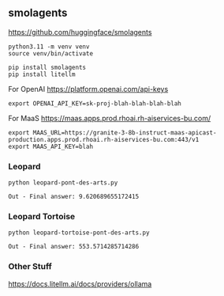 ## smolagents

https://github.com/huggingface/smolagents

```
python3.11 -m venv venv
source venv/bin/activate
```

```
pip install smolagents
pip install litellm
```

For OpenAI https://platform.openai.com/api-keys

```
export OPENAI_API_KEY=sk-proj-blah-blah-blah-blah
```

For MaaS https://maas.apps.prod.rhoai.rh-aiservices-bu.com/

```
export MAAS_URL=https://granite-3-8b-instruct-maas-apicast-production.apps.prod.rhoai.rh-aiservices-bu.com:443/v1
export MAAS_API_KEY=blah
```


### Leopard

```
python leopard-pont-des-arts.py
```

```
Out - Final answer: 9.620689655172415
```

### Leopard Tortoise

```
python leopard-tortoise-pont-des-arts.py
```

```
Out - Final answer: 553.5714285714286
```

### Other Stuff

https://docs.litellm.ai/docs/providers/ollama


